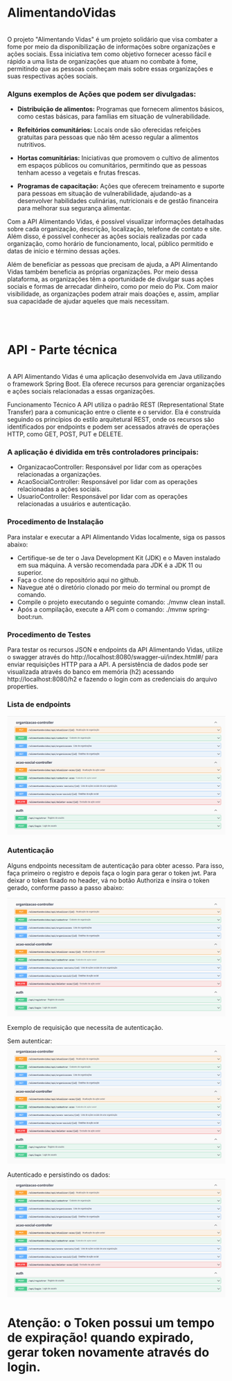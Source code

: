 # AlimentandoVidas
<br>
O projeto "Alimentando Vidas" é um projeto solidário que visa combater a fome por meio da disponibilização de informações sobre organizações e ações sociais. Essa iniciativa tem como objetivo fornecer acesso fácil e rápido a uma lista de organizações que atuam no combate à fome, permitindo que as pessoas conheçam mais sobre essas organizações e suas respectivas ações sociais.

### Alguns exemplos de Ações que podem ser divulgadas:

- **Distribuição de alimentos:** Programas que fornecem alimentos básicos, como cestas básicas, para famílias em situação de vulnerabilidade.

- **Refeitórios comunitários:** Locais onde são oferecidas refeições gratuitas para pessoas que não têm acesso regular a alimentos nutritivos.

- **Hortas comunitárias:** Iniciativas que promovem o cultivo de alimentos em espaços públicos ou comunitários, permitindo que as pessoas tenham acesso a vegetais e frutas frescas.

- **Programas de capacitação:** Ações que oferecem treinamento e suporte para pessoas em situação de vulnerabilidade, ajudando-as a desenvolver habilidades culinárias, nutricionais e de gestão financeira para melhorar sua segurança alimentar.


Com a API Alimentando Vidas, é possível visualizar informações detalhadas sobre cada organização, descrição, localização, telefone de contato e site. Além disso, é possível conhecer as ações sociais realizadas por cada organização, como horário de funcionamento, local, público permitido e datas de início e término dessas ações.

Além de beneficiar as pessoas que precisam de ajuda, a API Alimentando Vidas também beneficia as próprias organizações. Por meio dessa plataforma, as organizações têm a oportunidade de divulgar suas ações sociais e formas de arrecadar dinheiro, como por meio do Pix. Com maior visibilidade, as organizações podem atrair mais doações e, assim, ampliar sua capacidade de ajudar aqueles que mais necessitam.

<br>
<br>

# API - Parte técnica 
<br>
A API Alimentando Vidas é uma aplicação desenvolvida em Java utilizando o framework Spring Boot. Ela oferece recursos para gerenciar organizações e ações sociais relacionadas a essas organizações.

Funcionamento Técnico
A API utiliza o padrão REST (Representational State Transfer) para a comunicação entre o cliente e o servidor. Ela é construída seguindo os princípios do estilo arquitetural REST, onde os recursos são identificados por endpoints e podem ser acessados através de operações HTTP, como GET, POST, PUT e DELETE.

### A aplicação é dividida em três controladores principais:

- OrganizacaoController: Responsável por lidar com as operações relacionadas a organizações.
- AcaoSocialController: Responsável por lidar com as operações relacionadas a ações sociais.
- UsuarioController: Responsável por lidar com as operações relacionadas a usuários e autenticação.

### Procedimento de Instalação
Para instalar e executar a API Alimentando Vidas localmente, siga os passos abaixo:

- Certifique-se de ter o Java Development Kit (JDK) e o Maven instalado em sua máquina. A versão recomendada para JDK é a JDK 11 ou superior.
- Faça o clone do repositório aqui no github.
- Navegue até o diretório clonado por meio do terminal ou prompt de comando.
- Compile o projeto executando o seguinte comando: ./mvnw clean install.
- Após a compilação, execute a API com o comando: ./mvnw spring-boot:run.

### Procedimento de Testes
Para testar os recursos JSON e endpoints da API Alimentando Vidas, utilize o swagger através do http://localhost:8080/swagger-ui/index.html#/ para enviar requisições HTTP para a API.
A persistência de dados pode ser visualizada através do banco em memória (h2) acessando http://localhost:8080/h2 e fazendo o login com as credenciais do arquivo properties.
### Lista de endpoints

![endpoints](https://github.com/Jakeline-xx/AlimentandoVidas/blob/main/endpoints.png?raw=true)

### Autenticação 

Alguns endpoints necessitam de autenticação para obter acesso. Para isso, faça primeiro o registro e depois faça o login para gerar o token jwt. Para deixar o token fixado no header, vá no botão Authoriza e insira o token gerado, conforme passo a passo abaixo:

![autenticacao](https://github.com/Jakeline-xx/AlimentandoVidas/blob/main/endpoints.png?raw=true)

Exemplo de requisição que necessita de autenticação.

Sem autenticar:
![nok](https://github.com/Jakeline-xx/AlimentandoVidas/blob/main/endpoints.png?raw=true)

Autenticado e persistindo os dados:
![ok](https://github.com/Jakeline-xx/AlimentandoVidas/blob/main/endpoints.png?raw=true)

# Atenção: o Token possui um tempo de expiração! quando expirado, gerar token novamente através do login.
